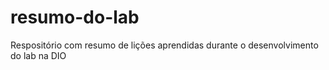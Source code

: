 # resumo-do-lab
Respositório com resumo de lições aprendidas durante o desenvolvimento do lab na DIO
